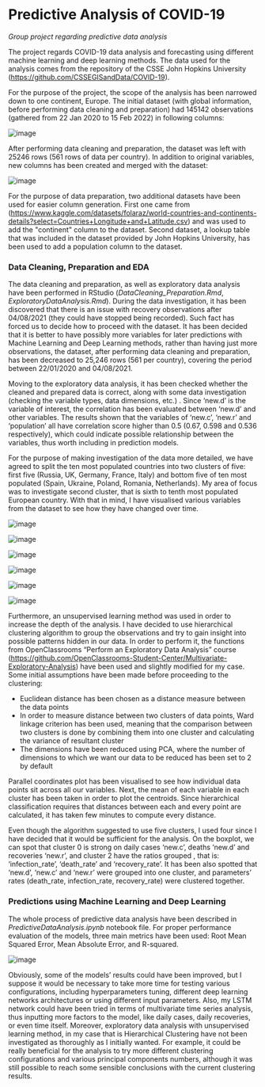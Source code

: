 # Predictive Analysis of COVID-19
*Group project regarding predictive data analysis*

The project regards COVID-19 data analysis and forecasting using different machine learning and deep learning methods. The data used for the analysis comes from the repository of the CSSE John Hopkins University (https://github.com/CSSEGISandData/COVID-19). 

For the purpose of the project, the scope of the analysis has been narrowed down to one continent, Europe. The initial dataset (with global information, before performing data cleaning and preparation) had 145142 observations (gathered from 22 Jan 2020 to 15 Feb 2022) in following columns:

![image](https://user-images.githubusercontent.com/96207926/194898548-abfa97ab-2379-4341-8be5-cbecf6ed9238.png)


After performing data cleaning and preparation, the dataset was left with 25246 rows (561 rows of data per country). In addition to original variables, new columns has been created and merged with the dataset:

![image](https://user-images.githubusercontent.com/96207926/194899552-3b844c5a-1a7a-40d7-bae7-752bd883d0af.png)

For the purpose of data preparation, two additional datasets have been used for easier column generation. First one came from (https://www.kaggle.com/datasets/folaraz/world-countries-and-continents-details?select=Countries+Longitude+and+Latitude.csv) and was used to add the "continent" column to the dataset. 
Second dataset, a lookup table that was included in the dataset provided by John Hopkins University, has been used to add a population column to the dataset.


### Data Cleaning, Preparation and EDA
The data cleaning and preparation, as well as exploratory data analysis have been performed in RStudio (*DataCleaning_Preparation.Rmd*, *ExploratoryDataAnalysis.Rmd*).
During the data investigation, it has been discovered that there is an issue with recovery observations after 04/08/2021 (they could have stopped being recorded). Such fact has forced us to decide how to proceed with the dataset.
It has been decided that it is better to have possibly more variables for later predictions with Machine Learning and Deep Learning methods, rather than having just more
observations, the dataset, after performing data cleaning and preparation, has been decreased to 25,246 rows (561 per country), covering the period between 22/01/2020 and 04/08/2021.


Moving to the exploratory data analysis, it has been checked whether the cleaned and prepared data is correct, along with some data investigation (checking the variable types, data dimensions, etc.) . Since ‘new.d’ is the variable of interest, the correlation has been evaluated between ‘new.d’ and other
variables. The results shown that the variables of ‘new.c’, ‘new.r’ and ‘population’ all have correlation score higher than 0.5 (0.67, 0.598 and 0.536 respectively), which could indicate possible relationship between the variables, thus worth including in prediction models.

For the purpose of making investigation of the data more detailed, we have agreed to split the ten most populated countries into two clusters of five: first five (Russia, UK, Germany, France, Italy) and bottom five of ten most populated (Spain, Ukraine, Poland, Romania, Netherlands).
My area of focus was to investigate second cluster, that is sixth to tenth most populated European country. With that in mind, I have visualised various variables from the dataset to see how they have changed over time.

![image](https://user-images.githubusercontent.com/96207926/194916186-de228a5f-f2cc-406e-9d34-478d0d4f7028.png)

![image](https://user-images.githubusercontent.com/96207926/194916256-3c478dc9-716e-4c23-ad6f-2aae290b7c16.png)

![image](https://user-images.githubusercontent.com/96207926/194916319-7b3e73dd-5ea7-452d-8bd2-b3d056a4b068.png)

![image](https://user-images.githubusercontent.com/96207926/194916365-5aa950e8-6177-4ca0-b4a1-a82f132ca743.png)

![image](https://user-images.githubusercontent.com/96207926/194916408-aa752b86-b831-4030-a600-2dbb1a20c744.png)

![image](https://user-images.githubusercontent.com/96207926/194916435-e82848ed-4ac0-47b2-a2e9-cc57ff6b00e8.png)


Furthermore, an unsupervised learning method was used in order to increase
the depth of the analysis. I have decided to use hierarchical clustering algorithm to group the
observations and try to gain insight into possible patterns hidden in our data. In order to perform
it, the functions from OpenClassrooms “Perform an Exploratory Data Analysis” course
(https://github.com/OpenClassrooms-Student-Center/Multivariate-Exploratory-Analysis) have been
used and slightly modified for my case. Some initial assumptions have been made before proceeding to
the clustering:
- Euclidean distance has been chosen as a distance measure between the data points
- In order to measure distance between two clusters of data points, Ward linkage criterion has
been used, meaning that the comparison between two clusters is done by combining them into
one cluster and calculating the variance of resultant cluster
- The dimensions have been reduced using PCA, where the number of dimensions to which we
want our data to be reduced has been set to 2 by default

Parallel coordinates plot has been visualised to see how individual data points sit across all our variables. Next, the mean of each variable in each cluster has been taken in order to plot the centroids. Since hierarchical classification requires that distances between each and every point are calculated, it has taken few
minutes to compute every distance.

Even though the algorithm suggested to use five clusters, I used four since I have decided that it would be sufficient for the analysis. On the boxplot, we can spot that cluster 0 is strong on daily cases ‘new.c’, deaths ‘new.d’ and recoveries ‘new.r’, and cluster 2 have the ratios grouped , that is: ‘infection_rate’, ‘death_rate’ and ‘recovery_rate’. 
It has been also spotted that ‘new.d’, ‘new.c’ and ‘new.r’ were grouped into one cluster, and parameters’ rates (death_rate, infection_rate, recovery_rate) were clustered together. 

### Predictions using Machine Learning and Deep Learning
The whole process of predictive data analysis have been described in *PredictiveDataAnalysis.ipynb* notebook file.
For proper performance evaluation of the models, three main metrics have been used: Root Mean Squared Error, Mean Absolute Error, and R-squared.

![image](https://user-images.githubusercontent.com/96207926/194923524-8952cf4c-d081-4cf1-ac85-560b1ded28a7.png)


Obviously, some of the models’ results could have been improved, but I suppose it would be necessary to take more time for testing various configurations, including hyperparameters tuning, different deep learning networks architectures or using different input parameters. Also, my LSTM network could have been tried in terms of multivariate time series analysis, thus inputting more factors to the model, like daily cases, daily recoveries, or even time itself. Moreover, exploratory data analysis with unsupervised learning method, in my case that is Hierarchical Clustering have not been investigated as thoroughly as I initially wanted. For example, it could be really beneficial for the analysis to try more different clustering configurations and various principal components numbers, although it was still possible to
reach some sensible conclusions with the current clustering results.
